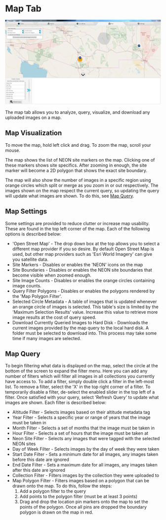 # Map Tab
![Map Tab](./screenshots/map.PNG)

The map tab allows you to analyze, query, visualize, and download any uploaded images on a map. 

## Map Visualization
To move the map, hold left click and drag. To zoom the map, scroll your mouse. 

The map shows the list of NEON site markers on the map. Clicking one of these markers shows site specifics. After zooming in enough, the site marker will become a 2D polygon that shows the exact site boundary. 

The map will also show the number of images in a specific region using orange circles which split or merge as you zoom in or out respectively. The images shown on the map respect the current query, so updating the query will update what images are shown. To do this, see [Map Query](#map-query). 

## Map Settings
Some settings are provided to reduce clutter or increase map usability. These are found in the top left corner of the map. Each of the following options is described below:
- 'Open Street Map' - The drop down box at the top allows you to select a different map provider if you so desire. By default Open Street Map is used, but other map providers such as 'Esri World Imagery' can give you satellite data.
- Site Markers - Disables or enables the 'NEON' icons on the map
- Site Boundaries - Disables or enables the NEON site boundaries that become visible when zoomed enough.
- Site Image Counts - Disables or enables the orange circles containing image counts.
- Query Filter Polygons - Disables or enables the polygons rendered by the 'Map Polygon Filter'. 
- Selected Circle Metadata - A table of images that is updated whenever an orange circle of images is selected. This table's size is limited by the 'Maximum Selection Results' value. Increase this value to retrieve more image results at the cost of query speed. 
- Download Currently Queried Images to Hard Disk - Downloads the current images provided by the map query to the local hard disk. A folder must be selected to download into. This process may take some time if many images are selected. 

## Map Query
To begin filtering what data is displayed on the map, select the circle at the bottom of the screen to expand the filter menu. Here you can add any number of filters which will filter all images in all collections you currently have access to. To add a filter, simply double click a filter in the left-most list. To remove a filter, select the 'X' in the top right corner of a filter. To temporarily disable a filter, de-select the enabled slider in the top left of a filter. Once satisfied with your query, select 'Refresh Query' to update what images are shown. Each filter is described below:
- Altitude Filter - Selects images based on their altitude metadata tag
- Year Filter - Selects a specific year or range of years that the image must be taken in
- Month Filter - Selects a set of months that the image must be taken in
- Hour Filter - Selects a set of hours that the image must be taken at
- Neon Site Filter - Selects any images that were tagged with the selected NEON sites
- Day of Week Filter - Selects images by the day of week they were taken
- Start Date Filter - Sets a minimum date for all images, any images taken before this date are ignored
- End Date Filter - Sets a maximum date for all images, any images taken after this date are ignored
- Collection Filter - Filters images by the collection they were uploaded to
- Map Polygon Filter - Filters images based on a polygon that can be drawn onto the map. To do this, follow the steps:
    1. Add a polygon filter to the query
    2. Add points to the polygon filter (must be at least 3 points)
    3. Drag and drop the location pin markers onto the map to set the points of the polygon. Once all pins are dropped the boundary polygon is drawn on the map in red.
